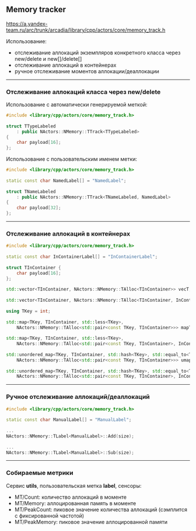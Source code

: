 ## Memory tracker 
 
https://a.yandex-team.ru/arc/trunk/arcadia/library/cpp/actors/core/memory_track.h 
 
Использование: 
 
* отслеживание аллокаций экземпляров конкретного класса через new/delete и new[]/delete[] 
* отслеживание аллокаций в контейнерах 
* ручное отслеживание моментов аллокации/деаллокации 
 
---- 
 
### Отслеживание аллокаций класса через new/delete 
 
Использование с автоматически генерируемой меткой: 
 
```cpp 
#include <library/cpp/actors/core/memory_track.h> 
 
struct TTypeLabeled 
    : public NActors::NMemory::TTrack<TTypeLabeled> 
{ 
    char payload[16]; 
}; 
``` 
 
Использование с пользовательским именем метки: 
 
```cpp 
#include <library/cpp/actors/core/memory_track.h> 
 
static const char NamedLabel[] = "NamedLabel"; 
 
struct TNameLabeled 
    : public NActors::NMemory::TTrack<TNameLabeled, NamedLabel> 
{ 
    char payload[32]; 
}; 
``` 
 
---- 
 
### Отслеживание аллокаций в контейнерах 
 
```cpp 
#include <library/cpp/actors/core/memory_track.h> 
 
static const char InContainerLabel[] = "InContainerLabel"; 
 
struct TInContainer { 
    char payload[16]; 
}; 
 
std::vector<TInContainer, NActors::NMemory::TAlloc<TInContainer>> vecT; 
 
std::vector<TInContainer, NActors::NMemory::TAlloc<TInContainer, InContainerLabel>> vecN; 
 
using TKey = int; 
 
std::map<TKey, TInContainer, std::less<TKey>, 
    NActors::NMemory::TAlloc<std::pair<const TKey, TInContainer>>> mapT; 
 
std::map<TKey, TInContainer, std::less<TKey>, 
    NActors::NMemory::TAlloc<std::pair<const TKey, TInContainer>, InContainerLabel>> mapN; 
 
std::unordered_map<TKey, TInContainer, std::hash<TKey>, std::equal_to<TKey>, 
    NActors::NMemory::TAlloc<std::pair<const TKey, TInContainer>>> umapT; 
 
std::unordered_map<TKey, TInContainer, std::hash<TKey>, std::equal_to<TKey>, 
    NActors::NMemory::TAlloc<std::pair<const TKey, TInContainer>, InContainerLabel>> umapN; 
``` 
 
---- 
 
### Ручное отслеживание аллокаций/деаллокаций 
 
```cpp 
#include <library/cpp/actors/core/memory_track.h> 
 
static const char ManualLabel[] = "ManualLabel"; 
 
... 
NActors::NMemory::TLabel<ManualLabel>::Add(size); 
 
... 
NActors::NMemory::TLabel<ManualLabel>::Sub(size); 
``` 
 
---- 
 
### Собираемые метрики 
 
Сервис **utils**, пользовательская метка **label**, сенсоры: 
 
- MT/Count: количество аллокаций в моменте  
- MT/Memory: аллоцированная память в моменте 
- MT/PeakCount: пиковое значение количества аллокаций (сэмплится с фиксированной частотой) 
- MT/PeakMemory: пиковое значение аллоцированной памяти 
 
